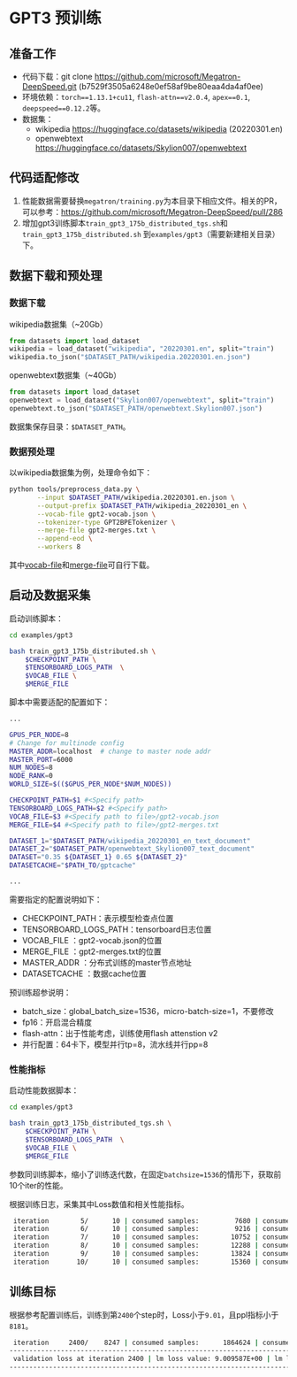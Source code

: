 # GPT3 预训练

## 准备工作

- 代码下载：git clone https://github.com/microsoft/Megatron-DeepSpeed.git (b7529f3505a6248e0ef58af9be80eaa4da4af0ee)
- 环境依赖：`torch==1.13.1+cu11`, `flash-attn==v2.0.4`, `apex==0.1`, `deepspeed==0.12.2`等。
- 数据集：
    - wikipedia https://huggingface.co/datasets/wikipedia (20220301.en)
    - openwebtext https://huggingface.co/datasets/Skylion007/openwebtext

## 代码适配修改
1. 性能数据需要替换`megatron/training.py`为本目录下相应文件。相关的PR，可以参考：https://github.com/microsoft/Megatron-DeepSpeed/pull/286
2. 增加gpt3训练脚本`train_gpt3_175b_distributed_tgs.sh`和`train_gpt3_175b_distributed.sh` 到`examples/gpt3`（需要新建相关目录）下。



## 数据下载和预处理

### 数据下载

wikipedia数据集（~20Gb）
```Python
from datasets import load_dataset                   
wikipedia = load_dataset("wikipedia", "20220301.en", split="train")
wikipedia.to_json("$DATASET_PATH/wikipedia.20220301.en.json")

```
openwebtext数据集（~40Gb）
```Python
from datasets import load_dataset                   
openwebtext = load_dataset("Skylion007/openwebtext", split="train")
openwebtext.to_json("$DATASET_PATH/openwebtext.Skylion007.json") 
```
数据集保存目录：`$DATASET_PATH`。

### 数据预处理

以wikipedia数据集为例，处理命令如下：
```bash
python tools/preprocess_data.py \
       --input $DATASET_PATH/wikipedia.20220301.en.json \
       --output-prefix $DATASET_PATH/wikipedia_20220301_en \
       --vocab-file gpt2-vocab.json \
       --tokenizer-type GPT2BPETokenizer \
       --merge-file gpt2-merges.txt \
       --append-eod \
       --workers 8
```
其中[vocab-file](https://s3.amazonaws.com/models.huggingface.co/bert/gpt2-vocab.json)和[merge-file](https://s3.amazonaws.com/models.huggingface.co/bert/gpt2-merges.txt)可自行下载。


## 启动及数据采集

启动训练脚本：
```bash
cd examples/gpt3

bash train_gpt3_175b_distributed.sh \
    $CHECKPOINT_PATH \
    $TENSORBOARD_LOGS_PATH  \
    $VOCAB_FILE \
    $MERGE_FILE 
```

脚本中需要适配的配置如下：

```bash
...

GPUS_PER_NODE=8
# Change for multinode config
MASTER_ADDR=localhost  # change to master node addr
MASTER_PORT=6000
NUM_NODES=8
NODE_RANK=0
WORLD_SIZE=$(($GPUS_PER_NODE*$NUM_NODES))

CHECKPOINT_PATH=$1 #<Specify path>
TENSORBOARD_LOGS_PATH=$2 #<Specify path>
VOCAB_FILE=$3 #<Specify path to file>/gpt2-vocab.json
MERGE_FILE=$4 #<Specify path to file>/gpt2-merges.txt

DATASET_1="$DATASET_PATH/wikipedia_20220301_en_text_document"
DATASET_2="$DATASET_PATH/openwebtext_Skylion007_text_document"
DATASET="0.35 ${DATASET_1} 0.65 ${DATASET_2}"
DATASETCACHE="$PATH_TO/gptcache"

...
```

需要指定的配置说明如下：

- CHECKPOINT_PATH：表示模型检查点位置
- TENSORBOARD_LOGS_PATH：tensorboard日志位置
- VOCAB_FILE ：gpt2-vocab.json的位置
- MERGE_FILE ：gpt2-merges.txt的位置
- MASTER_ADDR ：分布式训练的master节点地址
- DATASETCACHE ：数据cache位置


预训练超参说明：
- batch_size：global_batch_size=1536，micro-batch-size=1，不要修改
- fp16：开启混合精度
- flash-attn：出于性能考虑，训练使用flash attenstion v2
- 并行配置：64卡下，模型并行tp=8，流水线并行pp=8


### 性能指标
启动性能数据脚本：
```bash
cd examples/gpt3

bash train_gpt3_175b_distributed_tgs.sh \
    $CHECKPOINT_PATH \
    $TENSORBOARD_LOGS_PATH  \
    $VOCAB_FILE \
    $MERGE_FILE 
```
参数同训练脚本，缩小了训练迭代数，在固定`batchsize=1536`的情形下，获取前10个iter的性能。



根据训练日志，采集其中Loss数值和相关性能指标。
```bash
 iteration        5/      10 | consumed samples:         7680 | consumed tokens:     15728640 | elapsed time per iteration (ms): 344656.1 | learning rate: 2.270E-05 | global batch size:  1536 | lm loss: 1.100078E+01 | loss scale: 4294967296.0 | grad norm: 0.000 | actual seqlen:  2048 | number of skipped iterations:   0 | number of nan iterations:   0 | samples per second: 4.457 | tokens per gpu per second (tgs): 142.612 | TFLOPs: 153.38 |
 iteration        6/      10 | consumed samples:         9216 | consumed tokens:     18874368 | elapsed time per iteration (ms): 347319.2 | learning rate: 1.392E-05 | global batch size:  1536 | lm loss: 1.100214E+01 | loss scale: 4294967296.0 | grad norm: 0.000 | actual seqlen:  2048 | number of skipped iterations:   0 | number of nan iterations:   0 | samples per second: 4.422 | tokens per gpu per second (tgs): 141.518 | TFLOPs: 152.20 |
 iteration        7/      10 | consumed samples:        10752 | consumed tokens:     22020096 | elapsed time per iteration (ms): 345333.7 | learning rate: 8.059E-06 | global batch size:  1536 | lm loss: 1.100195E+01 | loss scale: 4294967296.0 | grad norm: 0.000 | actual seqlen:  2048 | number of skipped iterations:   0 | number of nan iterations:   0 | samples per second: 4.448 | tokens per gpu per second (tgs): 142.332 | TFLOPs: 153.08 |
 iteration        8/      10 | consumed samples:        12288 | consumed tokens:     25165824 | elapsed time per iteration (ms): 346430.5 | learning rate: 6.000E-06 | global batch size:  1536 | lm loss: 1.100105E+01 | loss scale: 4294967296.0 | grad norm: 0.000 | actual seqlen:  2048 | number of skipped iterations:   0 | number of nan iterations:   0 | samples per second: 4.434 | tokens per gpu per second (tgs): 141.881 | TFLOPs: 152.59 |
 iteration        9/      10 | consumed samples:        13824 | consumed tokens:     28311552 | elapsed time per iteration (ms): 347071.6 | learning rate: 6.000E-06 | global batch size:  1536 | lm loss: 1.100164E+01 | loss scale: 4294967296.0 | grad norm: 0.000 | actual seqlen:  2048 | number of skipped iterations:   0 | number of nan iterations:   0 | samples per second: 4.426 | tokens per gpu per second (tgs): 141.619 | TFLOPs: 152.31 |
 iteration       10/      10 | consumed samples:        15360 | consumed tokens:     31457280 | elapsed time per iteration (ms): 344835.7 | learning rate: 6.000E-06 | global batch size:  1536 | lm loss: 1.099972E+01 | loss scale: 4294967296.0 | grad norm: 0.000 | actual seqlen:  2048 | number of skipped iterations:   0 | number of nan iterations:   0 | samples per second: 4.454 | tokens per gpu per second (tgs): 142.537 | TFLOPs: 153.30 |

```

## 训练目标
根据参考配置训练后，训练到第`2400`个step时，Loss小于`9.01`，且ppl指标小于`8181`。

```bash
 iteration     2400/    8247 | consumed samples:      1864624 | consumed tokens:   3818749952 | elapsed time per iteration (ms): 315879.9 | learning rate: 5.498E-05 | global batch size:  1536 | lm loss: 9.002386E+00 | loss scale: 17179869184.0 | grad norm: 0.000 | actual seqlen:  2048 | number of skipped iterations:   0 | number of nan iterations:   0 | samples per second: 4.863 | tokens per gpu per second (tgs): 155.603 | TFLOPs: 167.35 |
------------------------------------------------------------------------------------------------
 validation loss at iteration 2400 | lm loss value: 9.009587E+00 | lm loss PPL: 8.181144E+03 | 
------------------------------------------------------------------------------------------------
```